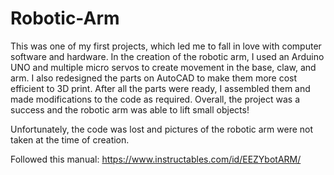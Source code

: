 # Robotic-Arm
This was one of my first projects, which led me to fall in love with computer software and hardware. In the creation of the robotic arm, I used an Arduino UNO and multiple micro servos to create movement in the base, claw, and arm. I also redesigned the parts on AutoCAD to make them more cost efficient to 3D print. After all the parts were ready, I assembled them and made modifications to the code as required. Overall, the project was a success and the robotic arm was able to lift small objects!

Unfortunately, the code was lost and pictures of the robotic arm were not taken at the time of creation.

Followed this manual: https://www.instructables.com/id/EEZYbotARM/
